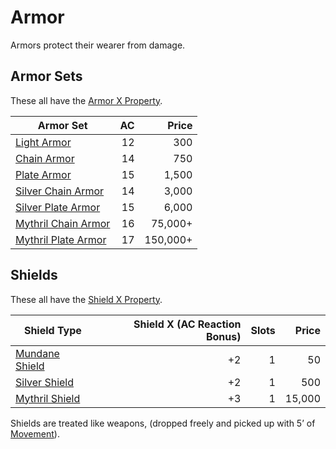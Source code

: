 # Armor
Armors protect their wearer from damage. 
## Armor Sets
These all have the [Armor X Property](Individual%20Item%20Cards/Armors/Armor%20Properties/Armor%20X%20Property.md).

| Armor Set                                                                                           |  AC |    Price |
| --------------------------------------------------------------------------------------------------- | --: | -------: |
| [Light Armor](Individual%20Item%20Cards/Armors/Mundane%20Armors/Light%20Armor.md)                   |  12 |      300 |
| [Chain Armor](Individual%20Item%20Cards/Armors/Mundane%20Armors/Chain%20Armor.md)                   |  14 |      750 |
| [Plate Armor](Individual%20Item%20Cards/Armors/Mundane%20Armors/Plate%20Armor.md)                   |  15 |    1,500 |
| [Silver Chain Armor](Individual%20Item%20Cards/Armors/Silvered%20Armors/Silver%20Chain%20Armor.md)  |  14 |    3,000 |
| [Silver Plate Armor](Individual%20Item%20Cards/Armors/Silvered%20Armors/Silver%20Plate%20Armor.md)  |  15 |    6,000 |
| [Mythril Chain Armor](Individual%20Item%20Cards/Armors/Mythril%20Armors/Mythril%20Chain%20Armor.md) |  16 |  75,000+ |
| [Mythril Plate Armor](Individual%20Item%20Cards/Armors/Mythril%20Armors/Mythril%20Plate%20Armor.md) |  17 | 150,000+ |
## Shields
These all have the [Shield X Property](Individual%20Item%20Cards/Armors/Armor%20Properties/Shield%20X%20Property.md).

| Shield Type                                                                             | Shield X (AC Reaction Bonus) | Slots |  Price |
| --------------------------------------------------------------------------------------- | ---------------------------: | ----: | -----: |
| [Mundane Shield](Individual%20Item%20Cards/Armors/Mundane%20Armors/Mundane%20Shield.md) |                           +2 |     1 |     50 |
| [Silver Shield](Individual%20Item%20Cards/Armors/Silvered%20Armors/Silver%20Shield.md)  |                           +2 |     1 |    500 |
| [Mythril Shield](Individual%20Item%20Cards/Armors/Mythril%20Armors/Mythril%20Shield.md) |                           +3 |     1 | 15,000 |
Shields are treated like weapons, (dropped freely and picked up with 5’ of [Movement](../../Game%20Procedures/Movement.md)).